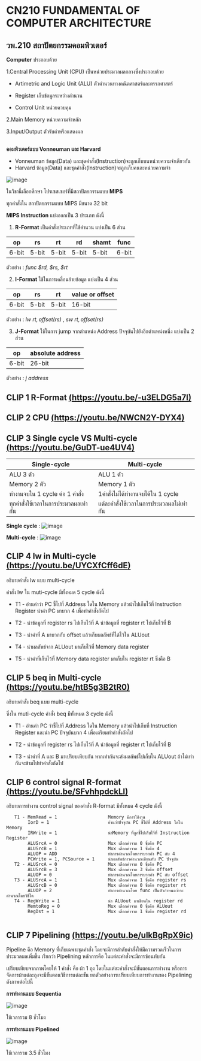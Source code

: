 # CN210 FUNDAMENTAL OF COMPUTER ARCHITECTURE
## วพ.210 สถาปัตยกรรมคอมพิวเตอร์

**Computer** ประกอบด้วย

1.Central Processing Unit (CPU) เป็นหน่วยประมวลผลกลางซึ่งประกอบด้วย 

  * Artimetric and Logic Unit (ALU) ตัวคำนวนทางคณิตศาสตร์และตรรกศาสตร์  
  
  * Register เก็บข้อมูลระหว่างคำนวน
  
  * Control Unit หน่วยควบคุม
  
2.Main Memory หน่วยความจำหลัก

3.Input/Output ตัวรับค่าหรือแสดงผล

## 

**คอมพิวเตอร์แบบ Vonneuman และ Harvard**
 * Vonneuman ข้อมูล(Data) และชุดคำสั่ง(Instruction)จะถูกเก็บบนหน่วยความจำเดียวกัน
 * Harvard ข้อมูล(Data) และชุดคำสั่ง(Instruction)จะถูกเก็บคนละหน่วยความจำ
 
![image](https://user-images.githubusercontent.com/60430433/80482284-25209b80-897e-11ea-99e6-959c60e733a3.jpeg)

ในวิชานี้เลือกศึกษา โปรเซสเซอร์ที่มีสถาปัตยกรรมแบบ **MIPS**

ทุกคำสั่งใน สถาปัตยกรรมแบบ MIPS มีขนาด 32 bit

**MIPS Instruction** แบ่งออกเป็น 3 ประเภท ดังนี้

1. **R-Format** เป็นคำสั่งประเภทที่ใช้คำนวน แบ่งเป็น 6 ส่วน

|op | rs | rt | rd | shamt | func |
|---|---|---|---|---|---|
|6-bit|5-bit|5-bit|5-bit|5-bit|6-bit|

ตัวอย่าง : *func $rd, $rs, $rt*

2. **I-Format** ใช้ในการเคลื่อนย้ายข้อมูล แบ่งเป็น 4 ส่วน 

|op | rs | rt | value or offset |
|---|---|---|---|
|6-bit|5-bit|5-bit|16-bit|

ตัวอย่าง : *lw $rt, offset($rs)* , *sw $rt, offset($rs)*

3. **J-Format** ใช้ในการ jump จากตำแหน่ง Address ปัจจุบันไปยังอีกตำแหน่งหนึ่ง แบ่งเป็น 2 ส่วน 
   
|op | absolute address |
|---|---|
|6-bit|26-bit|

ตัวอย่าง : *j address*


## **CLIP 1 R-Format** [(https://youtu.be/-u3ELDG5a7I)](https://youtu.be/-u3ELDG5a7I) 


## **CLIP 2 CPU** [(https://youtu.be/NWCN2Y-DYX4)](https://youtu.be/NWCN2Y-DYX4) 



## **CLIP 3 Single cycle VS Multi-cycle** [(https://youtu.be/GuDT-ue4UV4)](https://youtu.be/GuDT-ue4UV4) 

| Single-cycle | Multi-cycle |
| --- | --- |
| ALU 3 ตัว | ALU 1 ตัว |
| Memory 2 ตัว | Memory 1 ตัว |
| ทำงานจบใน 1 cycle ต่อ 1 คำสั่ง | 1คำสั่งไม่ได้ทำงานจบได้ใน 1 cycle |
| ทุกคำสั่งใช้เวลาในการประมวลผลเท่ากัน | แต่ละคำสั่งใช้เวลาในการประมวลผลไม่เท่ากัน |

**Single cycle** : 
![image](https://i.stack.imgur.com/vCvw1.png)

**Multi-cycle**  : 
![image](https://i.imgur.com/mWXHWpT.png)

## **CLIP 4 lw in Multi-cycle** [(https://youtu.be/UYCXfCff6dE)](https://youtu.be/UYCXfCff6dE)

อธิบายคำสั่ง lw แบบ multi-cycle  

คำสั่ง lw ใน muti-cycle มีทั้งหมด 5 cycle ดังนี้

  * T1 - อ่านค่าว่า PC ชี้ไปที่ Address ใดใน Memory แล้วนำไปเก็บไว้ที่ Instruction Register นำค่า PC มาบวก 4 เพื่อทำคำสั่งถัดไป
        
  * T2 - นำข้อมูลที่ register rs ไปเก็บไว้ที่ A นำข้อมูลที่ register rt ไปเก็บไว้ที่ B   
        
  * T3 - นำค่าที่ A มาบวกกับ offset แล้วเก็บผลลัพธ์ที่ได้ไว้ใน ALUout
   
  * T4 - นำผลลัพธ์จาก ALUout มาเก็บไว้ที่ Memory data register
   
  * T5 - นำค่าที่เก็บไว้ที่ Memory data register มาเก็บใน register rt ซึ่งคือ B
   
## **CLIP 5 beq in Multi-cycle** [(https://youtu.be/htB5g3B2tR0)](https://youtu.be/htB5g3B2tR0) 

อธิบายคำสั่ง beq แบบ multi-cycle

ซึ่งใน muti-cycle คำสั่ง beq มีทั้งหมด 3 cycle ดังนี้

  * T1 - อ่านค่า PC ว่าชี้ไปที่ Address ใดใน Memory แล้วนำไปเก็บที่ Instruction Register และนำ PC ปัจจุบันบวก 4 เพื่อเตรียมทำคำสั่งถัดไป
        
  * T2 - นำข้อมูลที่ register rs ไปเก็บไว้ที่ A นำข้อมูลที่ register rt ไปเก็บไว้ที่ B
        
  * T3 - นำค่าที่ A และ B มาเปรียบเทียบกัน หากเท่ากันจะส่งผลลัพธ์ไปเก็บใน ALUout ถ้าไม่เท่ากันจะข้ามไปทำคำสั่งถัดไป

## **CLIP 6 control signal R-format** [(https://youtu.be/SFvhhpdckLI)](https://youtu.be/SFvhhpdckLI) 

อธิบายการทำงาน control signal ของคำสั่ง R-format มีทั้งหมด 4 cycle ดังนี้ 

```
   T1 - MemRead = 1                   Memory มีการใช้งาน
        IorD = 1                      อ่านว่าปัจจุบัน PC ชี้ไปที่ Address ใดใน Memory
        IRWrite = 1                   นำMemory ที่ถูกชี้ไปเก็บไว้ที่ Instruction Register
        ALUSrcA = 0                   Mux เลือกค่าจาก 0 ซึ่งคือ PC
        ALUSrcB = 1                   Mux เลือกค่าจาก 1 ซึ่งคือ 4
        ALUOP = ADD                   ทำการคำนวณโดยการบวกค่า PC กับ 4
        PCWrite = 1, PCSource = 1     นำผลลัพธ์การคำนวณเขียนทับ PC ปัจจุบัน
   T2 - ALUSrcA = 0                   Mux เลือกค่าจาก 0 ซึ่งคือ PC
        ALUSrcB = 3                   Mux เลือกค่าจาก 3 ซึ่งคือ offset
        ALUOP = 0                     ทำการคำนวณโดยการบวกค่า PC กับ offset
   T3 - ALUSrcA = 1                   Mux เลือกค่าจาก 1 ซึ่งคือ register rs
        ALUSrcB = 0                   Mux เลือกค่าจาก 0 ซึ่งคือ register rt
        ALUOP = 2                     ทำการคำนวณโดย func เป็นตัวกำหนดว่าจะคำนวณโดยวิธีใด
   T4 - RegWrite = 1                  นำ ALUout มาเขียนใน register rd
        MemtoReg = 0                  Mux เลือกค่าจาก 0 ซึ่งคือ ALUout
        RegDst = 1                    Mux เลือกค่าจาก 1 ซึ่งคือ register rd
   
```
## **CLIP 7 Pipelining** [(https://youtu.be/ulkBgRpX9ic)](https://youtu.be/ulkBgRpX9ic) 

Pipeline คือ Memory ที่เก็บเฉพาะชุดคำสั่ง โดยจะมีการลำดับคำสั่งให้มีความรวดเร็วในการประมวลผลเพิ่มขึ้น เรียกว่า Pipelining หลักการคือ ในแต่ละคำสั่งจะมีการซ้อนทับกัน

เปรียบเทียบจากภาพโดยให้ 1 คำสั่ง คือ ผ้า 1 ถุง โดยในแต่ละคำสั่งจะมีขั้นตอนการทำงาน หรือการจัดการผ้าแต่ละถุงจะมีขั้นตอนวิธีการแต่ละขั้น ยกตัวอย่างการเปรียบเทียบการทำงานของ Pipelining ดังภาพต่อไปนี้

**การทำงานแบบ Sequentia**

![image](https://user-images.githubusercontent.com/60430433/80482867-2e5e3800-897f-11ea-86e0-6c155c049a15.png)

ใช้เวลารวม 8 ชั่วโมง

**การทำงานแบบ Pipelined**

![image](http://2.bp.blogspot.com/-4YXOlZ30iCQ/UKTYR4Y4FLI/AAAAAAAAAGk/pCdSkaaazVA/s1600/02-What-is-pipelining-02.png)

ใช้เวลารวม 3.5 ชั่วโมง
